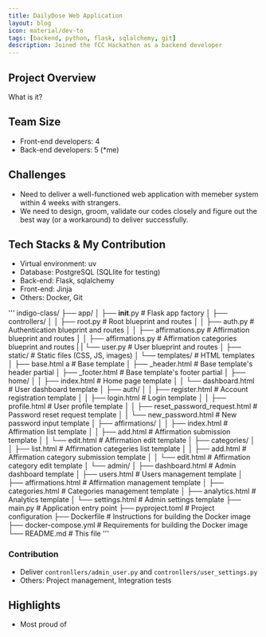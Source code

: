 ```yaml
---
title: DailyDose Web Application
layout: blog
icon: material/dev-to
tags: [backend, python, flask, sqlalchemy, git]
description: Joined the fCC Hackathon as a backend developer
---
```


## Project Overview

What is it?

## Team Size

- Front-end developers: 4
- Back-end developers: 5 (*me)

## Challenges

- Need to deliver a well-functioned web application with memeber system within 4 weeks with strangers.
- We need to design, groom, validate our codes closely and figure out the best way (or a workaround) to deliver successfully. 

## Tech Stacks & My Contribution

- Virtual environment: uv
- Database: PostgreSQL (SQLlite for testing)
- Back-end: Flask, sqlalchemy
- Front-end: Jinja
- Others: Docker, Git

'''
indigo-class/
├── app/
│   ├── __init__.py          # Flask app factory
│   ├── controllers/
│   │   ├── root.py          # Root blueprint and routes
│   │   ├── auth.py          # Authentication blueprint and routes
│   │   ├── affirmations.py  # Affirmation blueprint and routes
│   │   ├── affirmations.py  # Affirmation categories blueprint and routes
|   |   └── user.py          # User blueprint and routes
│   ├── static/              # Static files (CSS, JS, images)
│   └── templates/           # HTML templates
│       ├── base.html a      # Base template
│       ├── _header.html     # Base template's header partial
│       ├── _footer.html     # Base template's footer partial
│       ├── home/
│       │   ├── index.html             # Home page template
│       │   └── dashboard.html         # User dashboard template
│       ├── auth/
│       │   ├── register.html                 # Account registration template
│       │   ├── login.html                    # Login template
│       │   ├── profile.html                  # User profile template
│       │   ├── reset_password_request.html   # Password reset request template
│       │   └── new_password.html             # New password input template
│       ├── affirmations/
│       │   ├── index.html   # Affirmation list template
│       │   ├── add.html     # Affirmation submission template
│       │   └── edit.html    # Affirmation edit template
│       ├── categories/
│       │   ├── list.html    # Affirmation categeries list template
│       │   ├── add.html     # Affirmation category submission template
│       │   └── edit.html    # Affirmation category edit template
│       └── admin/
│           ├── dashboard.html      # Admin dashboard template
│           ├── users.html          # Users management template
│           ├── affirmations.html   # Affirmation management template
│           ├── categories.html     # Categories management template
│           ├── analytics.html      # Analytics template
│           └── settings.html       # Admin settings template
├── main.py                  # Application entry point
├── pyproject.toml           # Project configuration
├── Dockerfile               # Instructions for building the Docker image
├── docker-compose.yml       # Requirements for building the Docker image
└── README.md                # This file
'''

### Contribution

- Deliver `contronllers/admin_user.py` and `contronllers/user_settings.py`
- Others: Project management, Integration tests


## Highlights

- Most proud of

<br>
